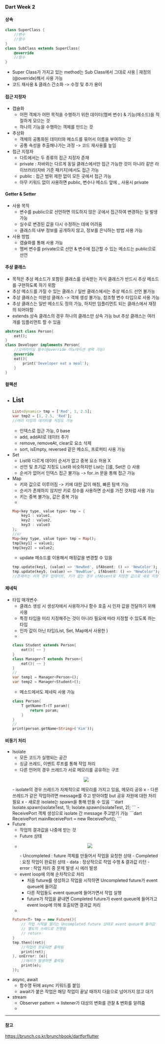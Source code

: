 ### Dart Week 2
#### 상속
```dart
class SuperClass {
    //변수
    //함수
}
class SubClass extends SuperClass{
    @override
    //함수
}
```

- Super Class가 가지고 있는 method는 Sub Class에서 그대로 사용 | 재정의(@override)해서 사용 가능
- 코드 재사용 & 클래스 간소화 -> 수정 및 추가 용이

#### 접근 지정자
- 캡슐화
    - 어떤 객체가 어떤 목적을 수행하기 위한 데이터(멤버 변수) & 기능(메소드)을 적절하게 모으는 것
    - 하나의 기능을 수행하는 객체를 만드는 것
- 추상화
    - 객체의 공통화된 데이터와 메소드를 묶어서 이름을 부여하는 것
    - 공통 속성을 추출해나가는 과정 -> 코드 재사용률 높임
- 접근 지정자
    - 다트에서는 두 종류의 접근 지정자 존재
    - private : 자바와는 다르게 동일 클래스에서만 접근 가능한 것이 아니라 같은 라이브러리(자바 기준 패키지)에서도 접근 가능
    - public : 접근 범위 제한 없이 모든 곳에서 접근 가능
    - 아무 키워드 없이 사용하면 public, 변수나 메소드 앞에 _ 사용시 private

#### Getter & Setter
- 사용 목적
    - 변수를 public으로 선언하면 의도하지 않은 곳에서 접근하여 변경하는 일 발생 가능
    - 실수로 변경된 값을 다시 수정하는 데에 어려움
    - 클래스의 내부 정보를 공개하지 않고, 정보를 은닉하는 방법 사용 가능
- 사용 방법
    - 캡슐화를 통해 사용 가능
    - 멤버 변수를 private으로 선언 & 변수에 접근할 수 있는 메소드는 public으로 선언

#### 추상 클래스
- 목적은 추상 메소드가 포함된 클래스를 상속받는 자식 클래스가 반드시 추상 메소드를 구현하도록 하기 위함
- 추상 메소드를 가질 수 있는 클래스 / 일반 클래스에서는 추상 메소드 선언 불가능
- 추상 클래스는 미완성 클래스 -> 객체 생성 불가능, 참조형 변수 타입으로 사용 가능
- 추상 클래스는 일반 메소드도 정의 가능, 하지만 임플리먼트 되는 클래스에서 재정의 되어야함
- extends 상속 클래스의 경우 하나의 클래스만 상속 가능 but 추상 클래스는 여러 개를 임플리먼트 할 수 있음
```dart
abstract class Person{
    eat();
}
class Developer implements Person{
    //오버라이딩 필수(@override 어노테이션 생략 가능)
    @override
    eat(){
        print('Developer eat a meal');
    }
}
```

#### 컬렉션
- List
    - 
    ```dart
    List<dynamic> tmp = ['Red', 1, 2.5];
    var tmp2 = [1, 2.5, 'Red'];
    //여러 타입의 데이터를 저장도 가능
    ```
    - 인덱스로 접근 가능, 0 base
    - add, addAll로 데이터 추가
    - remove, removeAt, clear로 요소 삭제 
    - sort, isEmpty, reversed 같은 메소드, 프로퍼티 사용 가능
- Set
    - List와 다르게 데이터 순서가 없고 중복 요소 허용 X
    - 선언 및 초기값 지정도 List와 비슷하지만 List는 []를, Set은 {} 사용
    - 순서가 없어서 인덱스 접근 불가능 -> for..in 문을 통해 접근 가능
- Map
    - 키와 값으로 이루어짐 -> 키에 대한 값이 매칭, 빠른 탐색 가능
    - 순서가 존재하지 않지만 키로 정수를 사용하면 순서를 가진 것처럼 사용 가능
    - 키는 중복 불가능, 값은 중복 가능
    - 
    ```dart
    Map<key type, value type> tmp = {
        key1 : value1,
        key2 : value2,
        key3 : value3
    };
    //or
    Map<key type, value type> tmp = Map();
    tmp[key1] = value1;
    tmp[key2] = value2;
    ```
    - update 메소드를 이용해서 매핑값을 변경할 수 있음
    ```dart
    tmp.update(key1, (value) => 'NewRed', ifAbsent: () => 'NewColor');
    tmp.update(key5, (value) => 'NewBlue', ifAbsent: () => 'NewColor');
    //존재하는 키의 경우 업데이트, 키가 없는 경우 ifAbsent로 지정한 값으로 새로 지정
    ```

#### 제네릭
- 타입 매개변수 
    - 클래스 생성 시 생성자에서 사용하거나 함수 호출 시 인자 값을 전달하기 위해 사용
    - 특정 타입을 미리 지정해주는 것이 아니라 필요에 따라 지정할 수 있도록 하는 타입
    - 인자 값이 아닌 타입(List, Set, Map에서 사용한 <type>)
    - 
    ```dart
    class Student extends Person{
        eat(){ ~~ }
    }
    class Manager<T extends Person>{
        eat(){ ~~ }
    }
    //
    var temp1 = Manager<Person>();
    var temp2 = Manager<Student>();
    ```
    - 메소드에서도 제네릭 사용 가능
    ```dart
    class Person{
        T getName<T>(T param){
            return param;
        }
    }
    //
    print(person.getName<String>('Kim'));
    ```

#### 비동기 처리
- Isolate
    - 모든 코드가 실행되는 공간
    - 싱글 쓰레드, 이벤트 루프를 통해 작업 처리
    - 다른 언어의 경우 쓰레드가 서로 메모리를 공유하는 구조
    <p align="center"><img src="https://t1.daumcdn.net/thumb/R1280x0.fpng/?fname=h…e/user/2Kn8/image/kGl8skuXDaGhoLOtRHXaBhzFHwM.png"></p>
    - isolate의 경우 쓰레드가 자체적으로 메모리를 가지고 있음, 메모리 공유 x
    - 다른 쓰레드가 같은 작업하려면 message를 주고 받아야함 but 공유 자원에 대한 처리 필요 x
    - 새로운 isolate는 spawn을 통해 만들 수 있음
    ```dart
    Isolate.spawn(isolateTest, 1);
    Isolate.spawn(isolateTest, 2);
    ```
    - ReceivePort 객체 생성으로 isolate 간 message 주고받기 가능
    ```dart
    ReceivePort mainReceivePort = new ReceivePort();
    ```
- Future
    - 작업의 결과값을 나중에 받는 것
    - Future 상태
    - <p align="center"><img src="https://t1.daumcdn.net/thumb/R1280x0.fjpg/?fname=h…e/user/2Kn8/image/0EjTckKUpPO1rfL9EHJvBtkMQB4.PNG"></p>
        - Uncompleted : future 객체를 만들어서 작업을 요청한 상태
        - Completed : 요청 작업이 완료된 상태
            - data : 정상적으로 작업 수행 & 결과값 리턴
            - error : 작업 처리 중 문제 발생 시 에러 발생
    - event loop에 의해 순차적으로 처리
        - 처음 future를 생성하고 작업을 시작하면 Uncompleted future가 event queue에 들어감
        - 다른 작업들도 event queue에 들어가면서 작업 실행
        - future가 작업을 끝내면 Completed future가 event queue에 들어가고 event loop에 의해 호출되면 결과값 처리
    - 
    ```dart
    Future<T> tmp = new Future(){
        // 작업 시작을 알리는 Uncompleted future 상태로 event queue에 들어감
        // 별도의 쓰레드로 진행됨 
        // return
    }
    tmp.then((ret){
        //작업이 완료되면 출력됨
        print(ret);
    }, onError: (e){
        //에러가 발생하면 출력됨
        print(e);
    });
    ```
- async, await
    - 함수명 뒤에 async 키워드를 붙임
    - await가 붙은 작업은 해당 작업이 끝날 때까지 다음으로 넘어가지 않고 대기
- stream 
    - Observer pattern -> listener가 대상의 변화를 관찰 & 변화를 알려줌
    - 
<!--  -->


*****
#### 참고
https://brunch.co.kr/brunchbook/dartforflutter